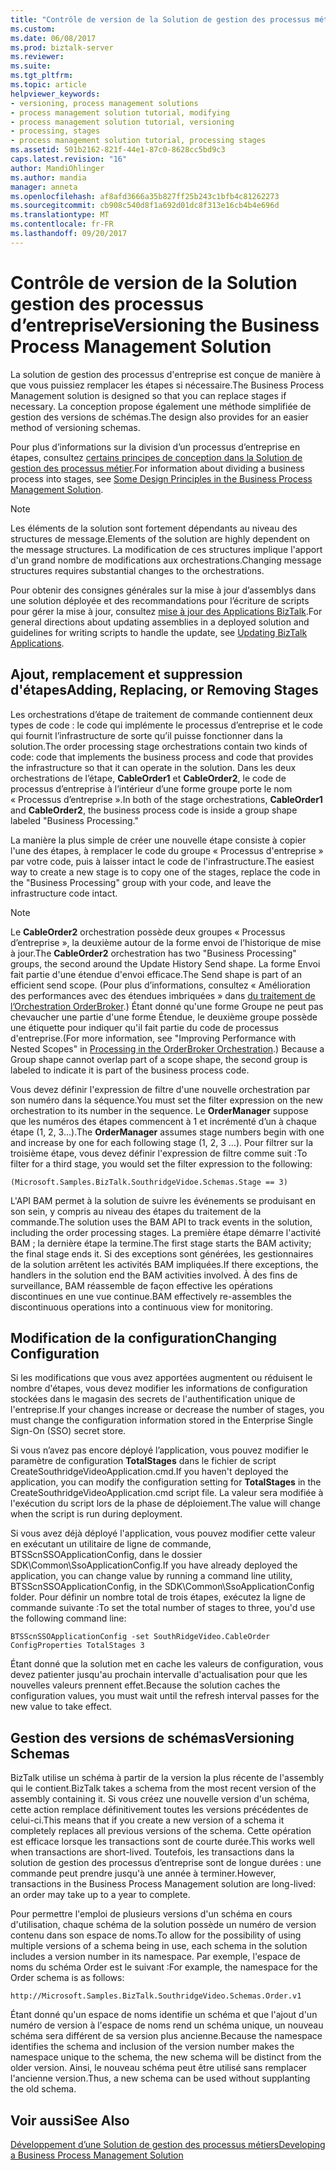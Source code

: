 ```yaml
---
title: "Contrôle de version de la Solution de gestion des processus métier | Documents Microsoft"
ms.custom: 
ms.date: 06/08/2017
ms.prod: biztalk-server
ms.reviewer: 
ms.suite: 
ms.tgt_pltfrm: 
ms.topic: article
helpviewer_keywords:
- versioning, process management solutions
- process management solution tutorial, modifying
- process management solution tutorial, versioning
- processing, stages
- process management solution tutorial, processing stages
ms.assetid: 501b2162-821f-44e1-87c0-8628cc5bd9c3
caps.latest.revision: "16"
author: MandiOhlinger
ms.author: mandia
manager: anneta
ms.openlocfilehash: af8afd3666a35b827ff25b243c1bfb4c81262273
ms.sourcegitcommit: cb908c540d8f1a692d01dc8f313e16cb4b4e696d
ms.translationtype: MT
ms.contentlocale: fr-FR
ms.lasthandoff: 09/20/2017
---
```

# <a name="versioning-the-business-process-management-solution"></a><span data-ttu-id="d6b05-102">Contrôle de version de la Solution gestion des processus d’entreprise</span><span class="sxs-lookup"><span data-stu-id="d6b05-102">Versioning the Business Process Management Solution</span></span>
<span data-ttu-id="d6b05-103">La solution de gestion des processus d'entreprise est conçue de manière à que vous puissiez remplacer les étapes si nécessaire.</span><span class="sxs-lookup"><span data-stu-id="d6b05-103">The Business Process Management solution is designed so that you can replace stages if necessary.</span></span> <span data-ttu-id="d6b05-104">La conception propose également une méthode simplifiée de gestion des versions de schémas.</span><span class="sxs-lookup"><span data-stu-id="d6b05-104">The design also provides for an easier method of versioning schemas.</span></span>  
  
 <span data-ttu-id="d6b05-105">Pour plus d’informations sur la division d’un processus d’entreprise en étapes, consultez [certains principes de conception dans la Solution de gestion des processus métier](../core/some-design-principles-in-the-business-process-management-solution.md).</span><span class="sxs-lookup"><span data-stu-id="d6b05-105">For information about dividing a business process into stages, see [Some Design Principles in the Business Process Management Solution](../core/some-design-principles-in-the-business-process-management-solution.md).</span></span>  
  
> [!NOTE]
>  <span data-ttu-id="d6b05-106">Les éléments de la solution sont fortement dépendants au niveau des structures de message.</span><span class="sxs-lookup"><span data-stu-id="d6b05-106">Elements of the solution are highly dependent on the message structures.</span></span> <span data-ttu-id="d6b05-107">La modification de ces structures implique l'apport d'un grand nombre de modifications aux orchestrations.</span><span class="sxs-lookup"><span data-stu-id="d6b05-107">Changing message structures requires substantial changes to the orchestrations.</span></span>  
  
 <span data-ttu-id="d6b05-108">Pour obtenir des consignes générales sur la mise à jour d’assemblys dans une solution déployée et des recommandations pour l’écriture de scripts pour gérer la mise à jour, consultez [mise à jour des Applications BizTalk](../core/updating-biztalk-applications.md).</span><span class="sxs-lookup"><span data-stu-id="d6b05-108">For general directions about updating assemblies in a deployed solution and guidelines for writing scripts to handle the update, see [Updating BizTalk Applications](../core/updating-biztalk-applications.md).</span></span>  
  
## <a name="adding-replacing-or-removing-stages"></a><span data-ttu-id="d6b05-109">Ajout, remplacement et suppression d'étapes</span><span class="sxs-lookup"><span data-stu-id="d6b05-109">Adding, Replacing, or Removing Stages</span></span>  
 <span data-ttu-id="d6b05-110">Les orchestrations d’étape de traitement de commande contiennent deux types de code : le code qui implémente le processus d’entreprise et le code qui fournit l’infrastructure de sorte qu’il puisse fonctionner dans la solution.</span><span class="sxs-lookup"><span data-stu-id="d6b05-110">The order processing stage orchestrations contain two kinds of code: code that implements the business process and code that provides the infrastructure so that it can operate in the solution.</span></span> <span data-ttu-id="d6b05-111">Dans les deux orchestrations de l’étape, **CableOrder1** et **CableOrder2**, le code de processus d’entreprise à l’intérieur d’une forme groupe porte le nom « Processus d’entreprise ».</span><span class="sxs-lookup"><span data-stu-id="d6b05-111">In both of the stage orchestrations, **CableOrder1** and **CableOrder2**, the business process code is inside a group shape labeled "Business Processing."</span></span>  
  
 <span data-ttu-id="d6b05-112">La manière la plus simple de créer une nouvelle étape consiste à copier l'une des étapes, à remplacer le code du groupe « Processus d'entreprise » par votre code, puis à laisser intact le code de l'infrastructure.</span><span class="sxs-lookup"><span data-stu-id="d6b05-112">The easiest way to create a new stage is to copy one of the stages, replace the code in the "Business Processing" group with your code, and leave the infrastructure code intact.</span></span>  
  
> [!NOTE]
>  <span data-ttu-id="d6b05-113">Le **CableOrder2** orchestration possède deux groupes « Processus d’entreprise », la deuxième autour de la forme envoi de l’historique de mise à jour.</span><span class="sxs-lookup"><span data-stu-id="d6b05-113">The **CableOrder2** orchestration has two "Business Processing" groups, the second around the Update History Send shape.</span></span> <span data-ttu-id="d6b05-114">La forme Envoi fait partie d'une étendue d'envoi efficace.</span><span class="sxs-lookup"><span data-stu-id="d6b05-114">The Send shape is part of an efficient send scope.</span></span> <span data-ttu-id="d6b05-115">(Pour plus d’informations, consultez « Amélioration des performances avec des étendues imbriquées » dans [du traitement de l’Orchestration OrderBroker](../core/processing-in-the-orderbroker-orchestration.md).) Étant donné qu'une forme Groupe ne peut pas chevaucher une partie d'une forme Étendue, le deuxième groupe possède une étiquette pour indiquer qu'il fait partie du code de processus d'entreprise.</span><span class="sxs-lookup"><span data-stu-id="d6b05-115">(For more information, see "Improving Performance with Nested Scopes" in [Processing in the OrderBroker Orchestration](../core/processing-in-the-orderbroker-orchestration.md).) Because a Group shape cannot overlap part of a scope shape, the second group is labeled to indicate it is part of the business process code.</span></span>  
  
 <span data-ttu-id="d6b05-116">Vous devez définir l'expression de filtre d'une nouvelle orchestration par son numéro dans la séquence.</span><span class="sxs-lookup"><span data-stu-id="d6b05-116">You must set the filter expression on the new orchestration to its number in the sequence.</span></span> <span data-ttu-id="d6b05-117">Le **OrderManager** suppose que les numéros des étapes commencent à 1 et incrémenté d’un à chaque étape (1, 2, 3...).</span><span class="sxs-lookup"><span data-stu-id="d6b05-117">The **OrderManager** assumes stage numbers begin with one and increase by one for each following stage (1, 2, 3 …).</span></span> <span data-ttu-id="d6b05-118">Pour filtrer sur la troisième étape, vous devez définir l'expression de filtre comme suit :</span><span class="sxs-lookup"><span data-stu-id="d6b05-118">To filter for a third stage, you would set the filter expression to the following:</span></span>  
  
 `(Microsoft.Samples.BizTalk.SouthridgeVidoe.Schemas.Stage == 3)`  
  
 <span data-ttu-id="d6b05-119">L'API BAM permet à la solution de suivre les événements se produisant en son sein, y compris au niveau des étapes du traitement de la commande.</span><span class="sxs-lookup"><span data-stu-id="d6b05-119">The solution uses the BAM API to track events in the solution, including the order processing stages.</span></span> <span data-ttu-id="d6b05-120">La première étape démarre l'activité BAM ; la dernière étape la termine.</span><span class="sxs-lookup"><span data-stu-id="d6b05-120">The first stage starts the BAM activity; the final stage ends it.</span></span> <span data-ttu-id="d6b05-121">Si des exceptions sont générées, les gestionnaires de la solution arrêtent les activités BAM impliquées.</span><span class="sxs-lookup"><span data-stu-id="d6b05-121">If there exceptions, the handlers in the solution end the BAM activities involved.</span></span> <span data-ttu-id="d6b05-122">À des fins de surveillance, BAM réassemble de façon effective les opérations discontinues en une vue continue.</span><span class="sxs-lookup"><span data-stu-id="d6b05-122">BAM effectively re-assembles the discontinuous operations into a continuous view for monitoring.</span></span>  
  
## <a name="changing-configuration"></a><span data-ttu-id="d6b05-123">Modification de la configuration</span><span class="sxs-lookup"><span data-stu-id="d6b05-123">Changing Configuration</span></span>  
 <span data-ttu-id="d6b05-124">Si les modifications que vous avez apportées augmentent ou réduisent le nombre d'étapes, vous devez modifier les informations de configuration stockées dans le magasin des secrets de l'authentification unique de l'entreprise.</span><span class="sxs-lookup"><span data-stu-id="d6b05-124">If your changes increase or decrease the number of stages, you must change the configuration information stored in the Enterprise Single Sign-On (SSO) secret store.</span></span>  
  
 <span data-ttu-id="d6b05-125">Si vous n’avez pas encore déployé l’application, vous pouvez modifier le paramètre de configuration **TotalStages** dans le fichier de script CreateSouthridgeVideoApplication.cmd.</span><span class="sxs-lookup"><span data-stu-id="d6b05-125">If you haven't deployed the application, you can modify the configuration setting for **TotalStages** in the CreateSouthridgeVideoApplication.cmd script file.</span></span> <span data-ttu-id="d6b05-126">La valeur sera modifiée à l'exécution du script lors de la phase de déploiement.</span><span class="sxs-lookup"><span data-stu-id="d6b05-126">The value will change when the script is run during deployment.</span></span>  
  
 <span data-ttu-id="d6b05-127">Si vous avez déjà déployé l'application, vous pouvez modifier cette valeur en exécutant un utilitaire de ligne de commande, BTSScnSSOApplicationConfig, dans le dossier SDK\Common\SsoApplicationConfig.</span><span class="sxs-lookup"><span data-stu-id="d6b05-127">If you have already deployed the application, you can change value by running a command line utility, BTSScnSSOApplicationConfig, in the SDK\Common\SsoApplicationConfig folder.</span></span> <span data-ttu-id="d6b05-128">Pour définir un nombre total de trois étapes, exécutez la ligne de commande suivante :</span><span class="sxs-lookup"><span data-stu-id="d6b05-128">To set the total number of stages to three, you'd use the following command line:</span></span>  
  
 `BTSScnSSOApplicationConfig -set SouthRidgeVideo.CableOrder ConfigProperties TotalStages 3`  
  
 <span data-ttu-id="d6b05-129">Étant donné que la solution met en cache les valeurs de configuration, vous devez patienter jusqu'au prochain intervalle d'actualisation pour que les nouvelles valeurs prennent effet.</span><span class="sxs-lookup"><span data-stu-id="d6b05-129">Because the solution caches the configuration values, you must wait until the  refresh interval passes for the new value to take effect.</span></span>  
  
## <a name="versioning-schemas"></a><span data-ttu-id="d6b05-130">Gestion des versions de schémas</span><span class="sxs-lookup"><span data-stu-id="d6b05-130">Versioning Schemas</span></span>  
 <span data-ttu-id="d6b05-131">BizTalk utilise un schéma à partir de la version la plus récente de l'assembly qui le contient.</span><span class="sxs-lookup"><span data-stu-id="d6b05-131">BizTalk takes a schema from the most recent version of the assembly containing it.</span></span> <span data-ttu-id="d6b05-132">Si vous créez une nouvelle version d'un schéma, cette action remplace définitivement toutes les versions précédentes de celui-ci.</span><span class="sxs-lookup"><span data-stu-id="d6b05-132">This means that if you create a new version of a schema it completely replaces all previous versions of the schema.</span></span> <span data-ttu-id="d6b05-133">Cette opération est efficace lorsque les transactions sont de courte durée.</span><span class="sxs-lookup"><span data-stu-id="d6b05-133">This works well when transactions are short-lived.</span></span> <span data-ttu-id="d6b05-134">Toutefois, les transactions dans la solution de gestion des processus d’entreprise sont de longue durées : une commande peut prendre jusqu'à une année à terminer.</span><span class="sxs-lookup"><span data-stu-id="d6b05-134">However, transactions in the Business Process Management solution are long-lived: an order may take up to a year to complete.</span></span>  
  
 <span data-ttu-id="d6b05-135">Pour permettre l'emploi de plusieurs versions d'un schéma en cours d'utilisation, chaque schéma de la solution possède un numéro de version contenu dans son espace de noms.</span><span class="sxs-lookup"><span data-stu-id="d6b05-135">To allow for the possibility of using multiple versions of a schema being in use, each schema in the solution includes a version number in its namespace.</span></span> <span data-ttu-id="d6b05-136">Par exemple, l'espace de noms du schéma Order est le suivant :</span><span class="sxs-lookup"><span data-stu-id="d6b05-136">For example, the namespace for the Order schema is as follows:</span></span>  
  
```  
http://Microsoft.Samples.BizTalk.SouthridgeVideo.Schemas.Order.v1  
```  
  
 <span data-ttu-id="d6b05-137">Étant donné qu'un espace de noms identifie un schéma et que l'ajout d'un numéro de version à l'espace de noms rend un schéma unique, un nouveau schéma sera différent de sa version plus ancienne.</span><span class="sxs-lookup"><span data-stu-id="d6b05-137">Because the namespace identifies the schema and inclusion of the version number makes the namespace unique to the schema, the new schema will be distinct from the older version.</span></span> <span data-ttu-id="d6b05-138">Ainsi, le nouveau schéma peut être utilisé sans remplacer l'ancienne version.</span><span class="sxs-lookup"><span data-stu-id="d6b05-138">Thus, a new schema can be used without supplanting the old schema.</span></span>  
  
## <a name="see-also"></a><span data-ttu-id="d6b05-139">Voir aussi</span><span class="sxs-lookup"><span data-stu-id="d6b05-139">See Also</span></span>  
 [<span data-ttu-id="d6b05-140">Développement d’une Solution de gestion des processus métiers</span><span class="sxs-lookup"><span data-stu-id="d6b05-140">Developing a Business Process Management Solution</span></span>](../core/developing-a-business-process-management-solution.md)